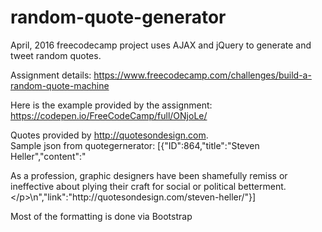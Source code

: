 # random-quote-generator
April, 2016
freecodecamp project uses AJAX and jQuery to generate and tweet random quotes.

Assignment details:  https://www.freecodecamp.com/challenges/build-a-random-quote-machine

Here is the example provided by the assignment:  https://codepen.io/FreeCodeCamp/full/ONjoLe/

Quotes provided by http://quotesondesign.com.  
	   Sample json from quotegernerator:
			[{"ID":864,"title":"Steven Heller","content":"<p>As a profession, graphic designers have been shamefully remiss or ineffective about plying 			their craft for social or political betterment.  <\/p>\n","link":"http:\/\/quotesondesign.com\/steven-heller\/"}]
			
Most of the formatting is done via Bootstrap
  	